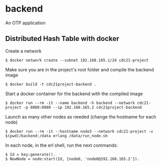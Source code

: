 backend
=====

An OTP application

Distributed Hash Table with docker
----------------------------------

Create a network

    $ docker network create --subnet 192.168.165.1/24 cdc21-project

Make sure you are in the project's root folder and compile the backend image

    $ docker build -t cdc21project-backend .

Start a docker container for the backend with the compiled image

    $ docker run --rm -it --name backend -h backend --network cdc21-project -p 8080:8080 --ip 192.168.165.2 cdc21project-backend

Launch as many other nodes as needed (change the hostname for each node)

    $ docker run --rm -it --hostname node3 --network cdc21-project -v $(pwd)/backend:/data erlang /data/run_node.sh

In each node, in the erl shell, run the next commands:

    $ Id = key:generate().
    $ NewNode = node:start(Id, {node0, 'node0@192.168.165.2'}).


